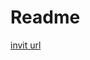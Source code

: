 # Readme

[invit url](https://discord.com/api/oauth2/authorize?client_id=995109084430880808&scope=applications.commands%20bot&permissions=2048)
